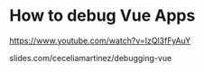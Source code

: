 # How to debug Vue Apps
https://www.youtube.com/watch?v=IzQl3fFyAuY

slides.com/ceceliamartinez/debugging-vue
